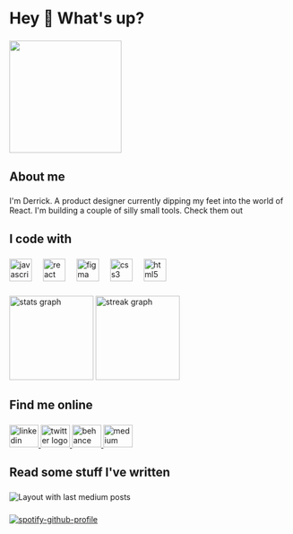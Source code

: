 <h1 align="left">Hey 👋 What's up?</h1>

###

<div align="left">
  <img height="200" src="https://media.licdn.com/dms/image/v2/D4D16AQHhVcNpUdgTRQ/profile-displaybackgroundimage-shrink_350_1400/profile-displaybackgroundimage-shrink_350_1400/0/1684082130678?e=1740009600&v=beta&t=_e5s1rf6svFMxtopsqI19k_GhtPOCKHhlNbazotyq1U"  />
</div>

###

<h2 align="left">About me</h2>

###

<p align="left">I'm Derrick. A product designer currently dipping my feet into the world of React. I'm building a couple of silly small tools. Check them out</p>

###

<h2 align="left">I code with</h2>

###

<div align="left">
  <img src="https://cdn.jsdelivr.net/gh/devicons/devicon/icons/javascript/javascript-original.svg" height="40" alt="javascript logo"  />
  <img width="12" />
  <img src="https://cdn.jsdelivr.net/gh/devicons/devicon/icons/react/react-original.svg" height="40" alt="react logo"  />
  <img width="12" />
  <img src="https://cdn.jsdelivr.net/gh/devicons/devicon/icons/figma/figma-original.svg" height="40" alt="figma logo"  />
  <img width="12" />
  <img src="https://cdn.jsdelivr.net/gh/devicons/devicon/icons/css3/css3-original.svg" height="40" alt="css3 logo"  />
  <img width="12" />
  <img src="https://cdn.jsdelivr.net/gh/devicons/devicon/icons/html5/html5-original.svg" height="40" alt="html5 logo"  />
</div>

###

<div align="left">
  <img src="https://github-readme-stats.vercel.app/api?username=uxderrick&hide_title=false&hide_rank=false&show_icons=true&include_all_commits=true&count_private=true&disable_animations=false&theme=dracula&locale=en&hide_border=false&order=1" height="150" alt="stats graph"  />
<!--   <img src="https://github-readme-stats.vercel.app/api/top-langs?username=uxderrick&locale=en&hide_title=false&layout=compact&card_width=320&langs_count=5&theme=dracula&hide_border=false&order=2" height="150" alt="languages graph"  /> -->
  <img src="https://streak-stats.demolab.com?user=uxderrick&locale=en&mode=daily&theme=dracula&hide_border=false&border_radius=5&order=3" height="150" alt="streak graph"  />
</div>

###

<h2 align="left">Find me online</h2>

###

<div align="left">
  <a href="https://www.linkedin.com/in/tsormed/" target="_blank">
    <img src="https://raw.githubusercontent.com/maurodesouza/profile-readme-generator/master/src/assets/icons/social/linkedin/default.svg" width="52" height="40" alt="linkedin logo"  />
  </a>
  <a href="https://twitter.com/uxderrick" target="_blank">
    <img src="https://raw.githubusercontent.com/maurodesouza/profile-readme-generator/master/src/assets/icons/social/twitter/default.svg" width="52" height="40" alt="twitter logo"  />
  </a>
  <a href="https://www.behance.net/uxderrick" target="_blank">
    <img src="https://raw.githubusercontent.com/maurodesouza/profile-readme-generator/master/src/assets/icons/social/behance/default.svg" width="52" height="40" alt="behance logo"  />
  </a>
  <a href="https://medium.com/@uxderrick" target="_blank">
    <img src="https://raw.githubusercontent.com/maurodesouza/profile-readme-generator/master/src/assets/icons/social/medium/default.svg" width="52" height="40" alt="medium logo"  />
  </a>
</div>

###

<h2 align="left">Read some stuff I've written</h2>

###

<div align="left">
  <img src="https://github-read-medium-git-main.pahlevikun.vercel.app/latest?limit=4&username=uxderrick&theme=ayu-mirage" alt="Layout with last medium posts"  />
</div>

###

[![spotify-github-profile](https://spotify-github-profile.vercel.app/api/view?uid=31brmkjqfw2h2sn6jaysbchh63vm&cover_image=true&theme=compact&show_offline=false&background_color=121212&interchange=false)](https://github.com/kittinan/spotify-github-profile)
